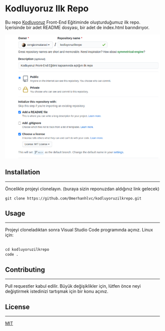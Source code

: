 # Kodluyoruz Ilk Repo
Bu repo [Kodluyoruz](https://www.kodluyoruz.org/) Front-End Eğitiminde oluşturduğumuz ilk repo. İçerisinde bir adet README dosyası, bir adet de index.html barındırıyor.

![](	https://github.com/Kodluyoruz/taskforce/raw/main/git/odev1/figures/github.png)

## Installation
***
Öncelikle projeyi clonelayın. (buraya sizin reponuzdan aldığınız link gelecek)
```
git clone https://github.com/Omerhanhlvc/kodluyoruzilkrepo.git
```
## Usage
***
Projeyi cloneladıktan sonra Visual Studio Code programında açınız. Linux için:
``` 

cd kodluyoruzilkrepo
code .

```
## Contributing
***
Pull requestler kabul edilir. Büyük değişiklikler için, lütfen önce neyi değiştirmek istedinizi tartışmak için bir konu açınız.
## License
***
[MIT](https://choosealicense.com/licenses/mit/)

